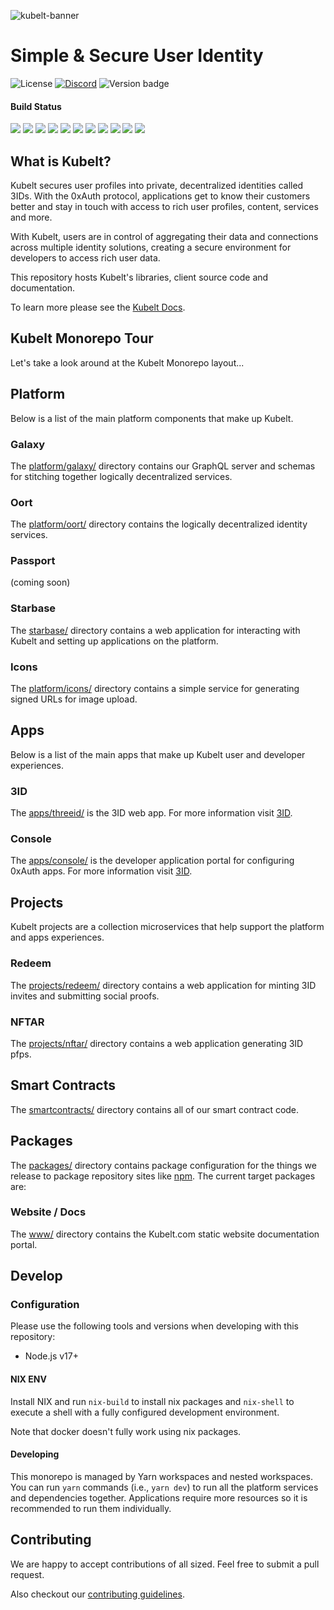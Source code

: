 ![kubelt-banner](https://user-images.githubusercontent.com/695698/198127215-272ee281-6a3c-49f9-8ca1-ebe0b07f249a.gif)

# Simple & Secure ‍User Identity

![License](https://img.shields.io/github/license/kubelt/kubelt)
[![Discord](https://img.shields.io/discord/790660849471062046?label=Discord)](https://discord.gg/UgwAsJf6C5)
![Version badge](https://img.shields.io/badge/Version-pre%20alpha-orange.svg)

#### Build Status

![](https://github.com/kubelt/kubelt/actions/workflows/main-galaxy.yaml/badge.svg)
![](https://github.com/kubelt/kubelt/actions/workflows/main-console.yaml/badge.svg)
![](https://github.com/kubelt/kubelt/actions/workflows/main-passport.yaml/badge.svg)
![](https://github.com/kubelt/kubelt/actions/workflows/main-icons.yaml/badge.svg)
![](https://github.com/kubelt/kubelt/actions/workflows/main-starbase.yaml/badge.svg)
![](https://github.com/kubelt/kubelt/actions/workflows/main-oort.yaml/badge.svg)
![](https://github.com/kubelt/kubelt/actions/workflows/main-threeid.yaml/badge.svg)
![](https://github.com/kubelt/kubelt/actions/workflows/main-chromatic.yaml/badge.svg)
![](https://github.com/kubelt/kubelt/actions/workflows/main-redeem.yaml/badge.svg)
![](https://github.com/kubelt/kubelt/actions/workflows/main-nftar.yaml/badge.svg)
![](https://github.com/kubelt/kubelt/actions/workflows/main-smartcontracts.yaml/badge.svg)

## What is Kubelt?

Kubelt secures user profiles into private, decentralized identities called 3IDs. With the 0xAuth protocol, applications get to know their customers better and stay in touch with access to rich user profiles, content, services and more.

With Kubelt, users are in control of aggregating their data and connections across multiple identity solutions, creating a secure environment for developers to access rich user data.

This repository hosts Kubelt's libraries, client source code and documentation.

To learn more please see the [Kubelt Docs](https://developers.kubelt.com).

## Kubelt Monorepo Tour

Let's take a look around at the Kubelt Monorepo layout...

## Platform

Below is a list of the main platform components that make up Kubelt.

### Galaxy

The [platform/galaxy/](platform/galaxy/) directory contains our GraphQL server and schemas for stitching together logically decentralized services.

### Oort

The [platform/oort/](platform/oort/) directory contains the logically decentralized identity services.

### Passport

(coming soon)

### Starbase

The [starbase/](starbase/) directory contains a web application for interacting with Kubelt and setting up applications on the platform.

### Icons

The [platform/icons/](platform/icons/) directory contains a simple service for generating signed URLs for image upload.

## Apps

Below is a list of the main apps that make up Kubelt user and developer experiences.

### 3ID

The [apps/threeid/](apps/threeid/) is the 3ID web app. For more information visit [3ID](https://threeid.xyz).

### Console

The [apps/console/](apps/console/) is the developer application portal for configuring 0xAuth apps. For more information visit [3ID](https://kubelt.com).

## Projects

Kubelt projects are a collection microservices that help support the platform and apps experiences.

### Redeem

The [projects/redeem/](projects/redeem/) directory contains a web application for minting 3ID invites and submitting social proofs.

### NFTAR

The [projects/nftar/](projects/nftar/) directory contains a web application generating 3ID pfps.

## Smart Contracts

The [smartcontracts/](smartcontracts/) directory contains all of our smart contract code.

## Packages

The [packages/](packages/) directory contains package configuration for the things we release to package repository sites like [npm](https://npmjs.com). The current target packages are:

### Website / Docs

The [www/](www/) directory contains the Kubelt.com static website documentation portal.

## Develop

### Configuration

Please use the following tools and versions when developing with this repository:

- Node.js v17+

#### NIX ENV

Install NIX and run `nix-build` to install nix packages and `nix-shell` to execute a shell with a fully configured development environment.

Note that docker doesn't fully work using nix packages.

#### Developing

This monorepo is managed by Yarn workspaces and nested workspaces. You can run `yarn` commands (i.e., `yarn dev`) to run all the platform services and dependencies together. Applications require more resources so it is recommended to run them individually.

## Contributing

We are happy to accept contributions of all sized. Feel free to submit a pull request.

Also checkout our [contributing guidelines](https://kubelt.com/docs).
